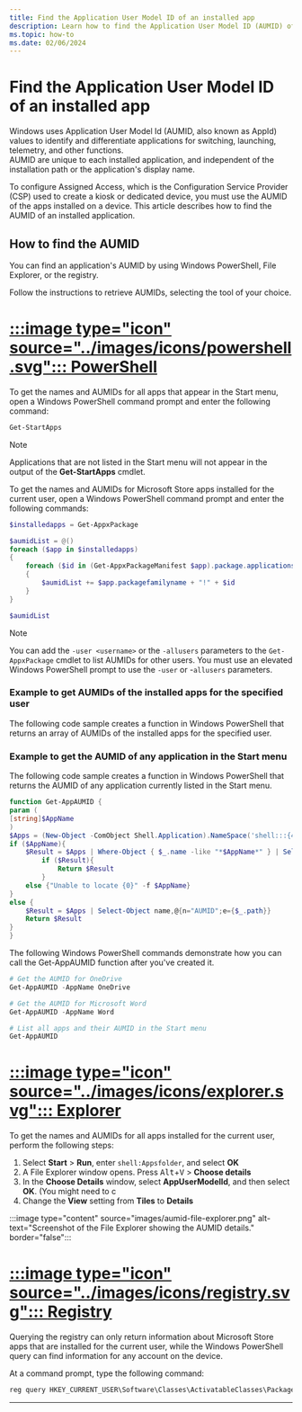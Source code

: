 ```yaml
---
title: Find the Application User Model ID of an installed app
description: Learn how to find the Application User Model ID (AUMID) of the applications installed on a Windows device.
ms.topic: how-to
ms.date: 02/06/2024
---
```


# Find the Application User Model ID of an installed app

Windows uses Application User Model Id (AUMID, also known as AppId) values to identify and differentiate applications for switching, launching, telemetry, and other functions.\
AUMID are unique to each installed application, and independent of the installation path or the application's display name.

To configure Assigned Access, which is the Configuration Service Provider (CSP) used to create a kiosk or dedicated device, you must use the AUMID of the apps installed on a device. This article describes how to find the AUMID of an installed application.

## How to find the AUMID

You can find an application's AUMID by using Windows PowerShell, File Explorer, or the registry.

Follow the instructions to retrieve AUMIDs, selecting the tool of your choice.

# [:::image type="icon" source="../images/icons/powershell.svg"::: **PowerShell**](#tab/ps)

To get the names and AUMIDs for all apps that appear in the Start menu, open a Windows PowerShell command prompt and enter the following command:

```powershell
Get-StartApps
```

>[!NOTE]
>Applications that are not listed in the Start menu will not appear in the output of the **Get-StartApps** cmdlet.

To get the names and AUMIDs for Microsoft Store apps installed for the current user, open a Windows PowerShell command prompt and enter the following commands:

```powershell
$installedapps = Get-AppxPackage

$aumidList = @()
foreach ($app in $installedapps)
{
    foreach ($id in (Get-AppxPackageManifest $app).package.applications.application.id)
    {
        $aumidList += $app.packagefamilyname + "!" + $id
    }
}

$aumidList
```

> [!NOTE]
> You can add the `-user <username>` or the `-allusers` parameters to the `Get-AppxPackage` cmdlet to list AUMIDs for other users. You must use an elevated Windows PowerShell prompt to use the `-user` or -`allusers` parameters.

### Example to get AUMIDs of the installed apps for the specified user

The following code sample creates a function in Windows PowerShell that returns an array of AUMIDs of the installed apps for the specified user.

### Example to get the AUMID of any application in the Start menu

The following code sample creates a function in Windows PowerShell that returns the AUMID of any application currently listed in the Start menu.

```powershell
function Get-AppAUMID {
param (
[string]$AppName
)
$Apps = (New-Object -ComObject Shell.Application).NameSpace('shell:::{4234d49b-0245-4df3-b780-3893943456e1}').Items()
if ($AppName){
    $Result = $Apps | Where-Object { $_.name -like "*$AppName*" } | Select-Object name,@{n="AUMID";e={$_.path}}
        if ($Result){
            Return $Result
        }
    else {"Unable to locate {0}" -f $AppName}
}
else {
    $Result = $Apps | Select-Object name,@{n="AUMID";e={$_.path}}
    Return $Result
}
}
```

The following Windows PowerShell commands demonstrate how you can call the Get-AppAUMID function after you've created it.

```powershell
# Get the AUMID for OneDrive
Get-AppAUMID -AppName OneDrive

# Get the AUMID for Microsoft Word
Get-AppAUMID -AppName Word

# List all apps and their AUMID in the Start menu
Get-AppAUMID
```

# [:::image type="icon" source="../images/icons/explorer.svg"::: **Explorer**](#tab/explorer)

To get the names and AUMIDs for all apps installed for the current user, perform the following steps:

1. Select **Start** > **Run**, enter `shell:Appsfolder`, and select **OK**
1. A File Explorer window opens. Press <kbd>Alt</kbd>+<kbd>V</kbd> > **Choose details**
1. In the **Choose Details** window, select **AppUserModelId**, and then select **OK**. (You might need to c
1. Change the **View** setting from **Tiles** to **Details**

:::image type="content" source="images/aumid-file-explorer.png" alt-text="Screenshot of the File Explorer showing the AUMID details." border="false":::

# [:::image type="icon" source="../images/icons/registry.svg"::: **Registry**](#tab/registry)

Querying the registry can only return information about Microsoft Store apps that are installed for the current user, while the Windows PowerShell query can find information for any account on the device.

At a command prompt, type the following command:

```cmd
reg query HKEY_CURRENT_USER\Software\Classes\ActivatableClasses\Package /s /f AppUserModelID | find "REG_SZ"
```

---
